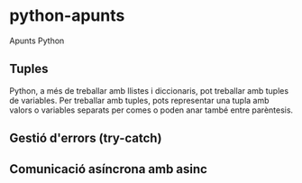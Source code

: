 # python-apunts
Apunts Python

## Tuples
Python, a més de treballar amb llistes i diccionaris, pot treballar amb tuples de variables. Per treballar amb tuples, pots representar una tupla amb valors o variables separats per comes o poden anar també entre parèntesis.

## Gestió d'errors (try-catch)

## Comunicació asíncrona amb asinc